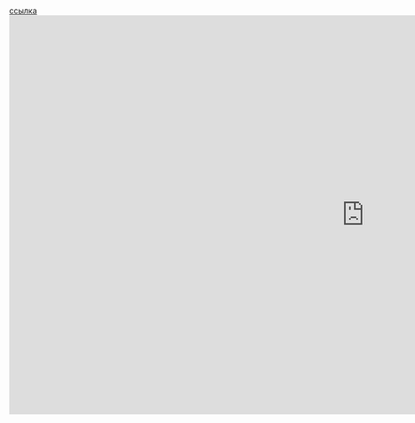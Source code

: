 <h1></h1>
<a href="#link-">ссылка</a>
<iframe width="1280" height="720" src="https://www.youtube.com/embed/L-QGQQoPf-Y" title="YouTube video player" frameborder="0" allow="accelerometer; autoplay; clipboard-write; encrypted-media; gyroscope; picture-in-picture" allowfullscreen></iframe>
